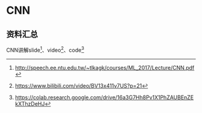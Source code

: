 # CNN

## 资料汇总

CNN讲解slide[^1]、video[^2]、code[^3]


[^1]: http://speech.ee.ntu.edu.tw/~tlkagk/courses/ML_2017/Lecture/CNN.pdf
[^2]: https://www.bilibili.com/video/BV13x411v7US?p=21
[^3]: https://colab.research.google.com/drive/16a3G7Hh8Pv1X1PhZAUBEnZEkXThzDeHJ
